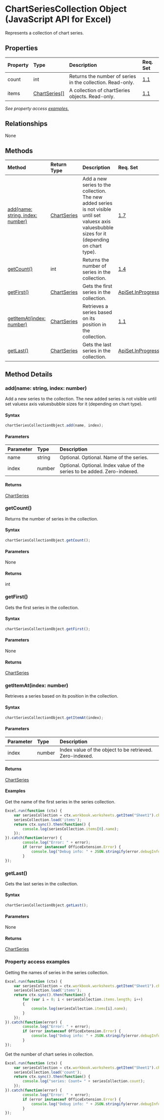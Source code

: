 # ChartSeriesCollection Object (JavaScript API for Excel)

Represents a collection of chart series.

## Properties

| Property	   | Type	|Description| Req. Set|
|:---------------|:--------|:----------|:----|
|count|int|Returns the number of series in the collection. Read-only.|[1.1](../requirement-sets/excel-api-requirement-sets.md)|
|items|[ChartSeries[]](chartseries.md)|A collection of chartSeries objects. Read-only.|[1.1](../requirement-sets/excel-api-requirement-sets.md)|

_See property access [examples.](#property-access-examples)_

## Relationships
None


## Methods

| Method		   | Return Type	|Description| Req. Set|
|:---------------|:--------|:----------|:----|
|[add(name: string, index: number)](#addname-string-index-number)|[ChartSeries](chartseries.md)|Add a new series to the collection. The new added series is not visible until set valuesx axis valuesbubble sizes for it (depending on chart type).|[1.7](../requirement-sets/excel-api-requirement-sets.md)|
|[getCount()](#getcount)|int|Returns the number of series in the collection.|[1.4](../requirement-sets/excel-api-requirement-sets.md)|
|[getFirst()](#getfirst)|[ChartSeries](chartseries.md)|Gets the first series in the collection.|[ApiSet.InProgressFeatures.GetFirstGetLast](../requirement-sets/excel-api-requirement-sets.md)|
|[getItemAt(index: number)](#getitematindex-number)|[ChartSeries](chartseries.md)|Retrieves a series based on its position in the collection.|[1.1](../requirement-sets/excel-api-requirement-sets.md)|
|[getLast()](#getlast)|[ChartSeries](chartseries.md)|Gets the last series in the collection.|[ApiSet.InProgressFeatures.GetFirstGetLast](../requirement-sets/excel-api-requirement-sets.md)|

## Method Details


### add(name: string, index: number)
Add a new series to the collection. The new added series is not visible until set valuesx axis valuesbubble sizes for it (depending on chart type).

#### Syntax
```js
chartSeriesCollectionObject.add(name, index);
```

#### Parameters
| Parameter	   | Type	|Description|
|:---------------|:--------|:----------|
|name|string|Optional. Optional. Name of the series.|
|index|number|Optional. Optional. Index value of the series to be added. Zero-indexed.|

#### Returns
[ChartSeries](chartseries.md)

### getCount()
Returns the number of series in the collection.

#### Syntax
```js
chartSeriesCollectionObject.getCount();
```

#### Parameters
None

#### Returns
int

### getFirst()
Gets the first series in the collection.

#### Syntax
```js
chartSeriesCollectionObject.getFirst();
```

#### Parameters
None

#### Returns
[ChartSeries](chartseries.md)

### getItemAt(index: number)
Retrieves a series based on its position in the collection.

#### Syntax
```js
chartSeriesCollectionObject.getItemAt(index);
```

#### Parameters
| Parameter	   | Type	|Description|
|:---------------|:--------|:----------|
|index|number|Index value of the object to be retrieved. Zero-indexed.|

#### Returns
[ChartSeries](chartseries.md)

#### Examples

Get the name of the first series in the series collection.

```js
Excel.run(function (ctx) { 
	var seriesCollection = ctx.workbook.worksheets.getItem("Sheet1").charts.getItem("Chart1").series;
	seriesCollection.load('items');
	return ctx.sync().then(function() {
		console.log(seriesCollection.items[0].name);
	});
}).catch(function(error) {
		console.log("Error: " + error);
		if (error instanceof OfficeExtension.Error) {
			console.log("Debug info: " + JSON.stringify(error.debugInfo));
		}
});
```


### getLast()
Gets the last series in the collection.

#### Syntax
```js
chartSeriesCollectionObject.getLast();
```

#### Parameters
None

#### Returns
[ChartSeries](chartseries.md)
### Property access examples
Getting the names of series in the series collection.

```js
Excel.run(function (ctx) { 
	var seriesCollection = ctx.workbook.worksheets.getItem("Sheet1").charts.getItem("Chart1").series;
	seriesCollection.load('items');
	return ctx.sync().then(function() {
		for (var i = 0; i < seriesCollection.items.length; i++)
		{
			console.log(seriesCollection.items[i].name);
		}
	});
}).catch(function(error) {
		console.log("Error: " + error);
		if (error instanceof OfficeExtension.Error) {
			console.log("Debug info: " + JSON.stringify(error.debugInfo));
		}
});
```

Get the number of chart series in collection.

```js
Excel.run(function (ctx) { 
	var seriesCollection = ctx.workbook.worksheets.getItem("Sheet1").charts.getItem("Chart1").series;
	seriesCollection.load('count');
	return ctx.sync().then(function() {
		console.log("series: Count= " + seriesCollection.count);
	});
}).catch(function(error) {
		console.log("Error: " + error);
		if (error instanceof OfficeExtension.Error) {
			console.log("Debug info: " + JSON.stringify(error.debugInfo));
		}
});
```

